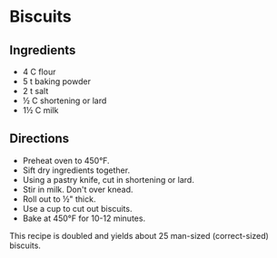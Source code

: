 # Biscuits

## Ingredients
- 4 C flour
- 5 t baking powder
- 2 t salt
- &frac12; C shortening or lard
- 1&frac12; C milk

## Directions
- Preheat oven to 450&deg;F.
- Sift dry ingredients together.
- Using a pastry knife, cut in shortening or lard.
- Stir in milk. Don't over knead.
- Roll out to &frac12;" thick.
- Use a cup to cut out biscuits.
- Bake at 450&deg;F for 10-12 minutes.

This recipe is doubled and yields about 25 man-sized (correct-sized) biscuits.
